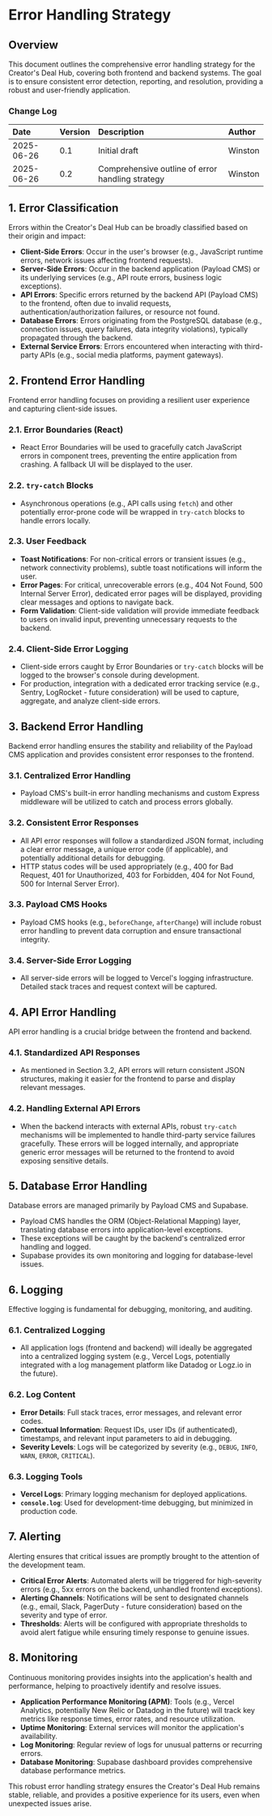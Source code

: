 # Error Handling Strategy

## Overview

This document outlines the comprehensive error handling strategy for the Creator's Deal Hub, covering both frontend and backend systems. The goal is to ensure consistent error detection, reporting, and resolution, providing a robust and user-friendly application.

### Change Log

| Date | Version | Description | Author |
| :--- | :------ | :---------- | :----- |
| 2025-06-26 | 0.1 | Initial draft | Winston |
| 2025-06-26 | 0.2 | Comprehensive outline of error handling strategy | Winston |

## 1. Error Classification

Errors within the Creator's Deal Hub can be broadly classified based on their origin and impact:

*   **Client-Side Errors**: Occur in the user's browser (e.g., JavaScript runtime errors, network issues affecting frontend requests).
*   **Server-Side Errors**: Occur in the backend application (Payload CMS) or its underlying services (e.g., API route errors, business logic exceptions).
*   **API Errors**: Specific errors returned by the backend API (Payload CMS) to the frontend, often due to invalid requests, authentication/authorization failures, or resource not found.
*   **Database Errors**: Errors originating from the PostgreSQL database (e.g., connection issues, query failures, data integrity violations), typically propagated through the backend.
*   **External Service Errors**: Errors encountered when interacting with third-party APIs (e.g., social media platforms, payment gateways).

## 2. Frontend Error Handling

Frontend error handling focuses on providing a resilient user experience and capturing client-side issues.

### 2.1. Error Boundaries (React)

*   React Error Boundaries will be used to gracefully catch JavaScript errors in component trees, preventing the entire application from crashing. A fallback UI will be displayed to the user.

### 2.2. `try-catch` Blocks

*   Asynchronous operations (e.g., API calls using `fetch`) and other potentially error-prone code will be wrapped in `try-catch` blocks to handle errors locally.

### 2.3. User Feedback

*   **Toast Notifications**: For non-critical errors or transient issues (e.g., network connectivity problems), subtle toast notifications will inform the user.
*   **Error Pages**: For critical, unrecoverable errors (e.g., 404 Not Found, 500 Internal Server Error), dedicated error pages will be displayed, providing clear messages and options to navigate back.
*   **Form Validation**: Client-side validation will provide immediate feedback to users on invalid input, preventing unnecessary requests to the backend.

### 2.4. Client-Side Error Logging

*   Client-side errors caught by Error Boundaries or `try-catch` blocks will be logged to the browser's console during development.
*   For production, integration with a dedicated error tracking service (e.g., Sentry, LogRocket - future consideration) will be used to capture, aggregate, and analyze client-side errors.

## 3. Backend Error Handling

Backend error handling ensures the stability and reliability of the Payload CMS application and provides consistent error responses to the frontend.

### 3.1. Centralized Error Handling

*   Payload CMS's built-in error handling mechanisms and custom Express middleware will be utilized to catch and process errors globally.

### 3.2. Consistent Error Responses

*   All API error responses will follow a standardized JSON format, including a clear error message, a unique error code (if applicable), and potentially additional details for debugging.
*   HTTP status codes will be used appropriately (e.g., 400 for Bad Request, 401 for Unauthorized, 403 for Forbidden, 404 for Not Found, 500 for Internal Server Error).

### 3.3. Payload CMS Hooks

*   Payload CMS hooks (e.g., `beforeChange`, `afterChange`) will include robust error handling to prevent data corruption and ensure transactional integrity.

### 3.4. Server-Side Error Logging

*   All server-side errors will be logged to Vercel's logging infrastructure. Detailed stack traces and request context will be captured.

## 4. API Error Handling

API error handling is a crucial bridge between the frontend and backend.

### 4.1. Standardized API Responses

*   As mentioned in Section 3.2, API errors will return consistent JSON structures, making it easier for the frontend to parse and display relevant messages.

### 4.2. Handling External API Errors

*   When the backend interacts with external APIs, robust `try-catch` mechanisms will be implemented to handle third-party service failures gracefully. These errors will be logged internally, and appropriate generic error messages will be returned to the frontend to avoid exposing sensitive details.

## 5. Database Error Handling

Database errors are managed primarily by Payload CMS and Supabase.

*   Payload CMS handles the ORM (Object-Relational Mapping) layer, translating database errors into application-level exceptions.
*   These exceptions will be caught by the backend's centralized error handling and logged.
*   Supabase provides its own monitoring and logging for database-level issues.

## 6. Logging

Effective logging is fundamental for debugging, monitoring, and auditing.

### 6.1. Centralized Logging

*   All application logs (frontend and backend) will ideally be aggregated into a centralized logging system (e.g., Vercel Logs, potentially integrated with a log management platform like Datadog or Logz.io in the future).

### 6.2. Log Content

*   **Error Details**: Full stack traces, error messages, and relevant error codes.
*   **Contextual Information**: Request IDs, user IDs (if authenticated), timestamps, and relevant input parameters to aid in debugging.
*   **Severity Levels**: Logs will be categorized by severity (e.g., `DEBUG`, `INFO`, `WARN`, `ERROR`, `CRITICAL`).

### 6.3. Logging Tools

*   **Vercel Logs**: Primary logging mechanism for deployed applications.
*   **`console.log`**: Used for development-time debugging, but minimized in production code.

## 7. Alerting

Alerting ensures that critical issues are promptly brought to the attention of the development team.

*   **Critical Error Alerts**: Automated alerts will be triggered for high-severity errors (e.g., 5xx errors on the backend, unhandled frontend exceptions).
*   **Alerting Channels**: Notifications will be sent to designated channels (e.g., email, Slack, PagerDuty - future consideration) based on the severity and type of error.
*   **Thresholds**: Alerts will be configured with appropriate thresholds to avoid alert fatigue while ensuring timely response to genuine issues.

## 8. Monitoring

Continuous monitoring provides insights into the application's health and performance, helping to proactively identify and resolve issues.

*   **Application Performance Monitoring (APM)**: Tools (e.g., Vercel Analytics, potentially New Relic or Datadog in the future) will track key metrics like response times, error rates, and resource utilization.
*   **Uptime Monitoring**: External services will monitor the application's availability.
*   **Log Monitoring**: Regular review of logs for unusual patterns or recurring errors.
*   **Database Monitoring**: Supabase dashboard provides comprehensive database performance metrics.

This robust error handling strategy ensures the Creator's Deal Hub remains stable, reliable, and provides a positive experience for its users, even when unexpected issues arise.
